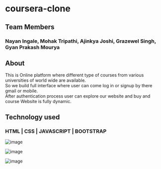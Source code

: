 <h1>coursera-clone</h1>

<h2>Team Members</h2>

<h3>Nayan Ingale, Mohak Tripathi, Ajinkya Joshi, Grazewel Singh, Gyan Prakash Mourya </h3>

<h2>About</h2>

<p>
This is Online platform where different type of courses from various universities of world wide are available. <br>
  So we build full interface where user can come log in or signup by there gmail or mobile.<br>
  After authentication process user can explore our website and buy and course 
  Website is fully dynamic.
</p>

 <h2>Technology used</h2>
 <h3> HTML | CSS | JAVASCRIPT | BOOTSTRAP </h3>

![image](https://user-images.githubusercontent.com/97376332/165977892-7951d5e1-2527-4727-91c1-43ef7d846185.png)


![image](https://user-images.githubusercontent.com/97376332/165977943-b69c69c6-51db-43f5-a0d1-8ef308a93d97.png)


![image](https://user-images.githubusercontent.com/97376332/165978026-3cc06083-cfee-4c19-84bd-696e7990b10e.png)
